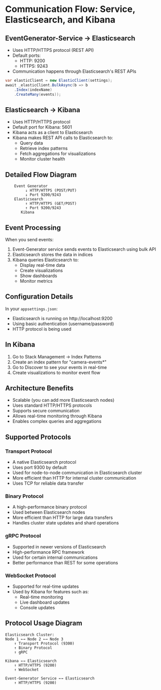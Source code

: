 # Communication Flow: Service, Elasticsearch, and Kibana

## EventGenerator-Service → Elasticsearch
* Uses HTTP/HTTPS protocol (REST API)
* Default ports:
   * HTTP: 9200
   * HTTPS: 9243
* Communication happens through Elasticsearch's REST APIs

```csharp
var elasticClient = new ElasticClient(settings);
await _elasticClient.BulkAsync(b => b
    .Index(indexName)
    .CreateMany(events));
```

## Elasticsearch → Kibana
* Uses HTTP/HTTPS protocol
* Default port for Kibana: 5601
* Kibana acts as a client to Elasticsearch
* Kibana makes REST API calls to Elasticsearch to:
   * Query data
   * Retrieve index patterns
   * Fetch aggregations for visualizations
   * Monitor cluster health

## Detailed Flow Diagram
```
    Event Generator
         ↓ HTTP/HTTPS (POST/PUT)
         ↓ Port 9200/9243
    Elasticsearch
         ↑ HTTP/HTTPS (GET/POST)
         ↑ Port 9200/9243
       Kibana
```

## Event Processing
When you send events:
1. Event-Generator service sends events to Elasticsearch using bulk API
2. Elasticsearch stores the data in indices
3. Kibana queries Elasticsearch to:
   * Display real-time data
   * Create visualizations
   * Show dashboards
   * Monitor metrics

## Configuration Details
In your `appsettings.json`:
* Elasticsearch is running on http://localhost:9200
* Using basic authentication (username/password)
* HTTP protocol is being used

## In Kibana
1. Go to Stack Management → Index Patterns
2. Create an index pattern for "camera-events*"
3. Go to Discover to see your events in real-time
4. Create visualizations to monitor event flow

## Architecture Benefits
* Scalable (you can add more Elasticsearch nodes)
* Uses standard HTTP/HTTPS protocols
* Supports secure communication
* Allows real-time monitoring through Kibana
* Enables complex queries and aggregations

## Supported Protocols

### Transport Protocol
* A native Elasticsearch protocol
* Uses port 9300 by default
* Used for node-to-node communication in Elasticsearch cluster
* More efficient than HTTP for internal cluster communication
* Uses TCP for reliable data transfer

### Binary Protocol
* A high-performance binary protocol
* Used between Elasticsearch nodes
* More efficient than HTTP for large data transfers
* Handles cluster state updates and shard operations

### gRPC Protocol
* Supported in newer versions of Elasticsearch
* High-performance RPC framework
* Used for certain internal communications
* Better performance than REST for some operations

### WebSocket Protocol
* Supported for real-time updates
* Used by Kibana for features such as:
   * Real-time monitoring
   * Live dashboard updates
   * Console updates

## Protocol Usage Diagram
```
Elasticsearch Cluster:
Node 1 ←→ Node 2 ←→ Node 3
    ↑ Transport Protocol (9300)
    ↑ Binary Protocol
    ↑ gRPC
    
Kibana ←→ Elasticsearch
    ↑ HTTP/HTTPS (9200)
    ↑ WebSocket
    
Event-Generator Service ←→ Elasticsearch
    ↑ HTTP/HTTPS (9200)
```

